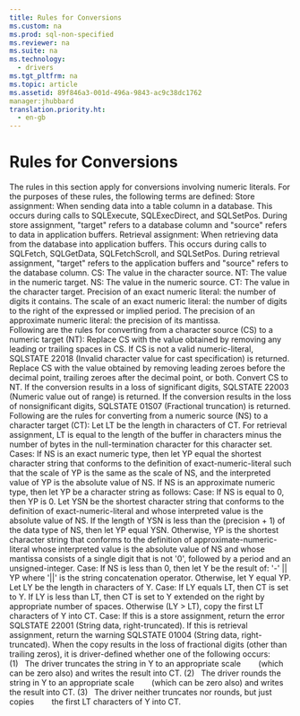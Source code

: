 ```yaml
---
title: Rules for Conversions
ms.custom: na
ms.prod: sql-non-specified
ms.reviewer: na
ms.suite: na
ms.technology: 
  - drivers
ms.tgt_pltfrm: na
ms.topic: article
ms.assetid: 89f846a3-001d-496a-9843-ac9c38dc1762
manager:jhubbard
translation.priority.ht: 
  - en-gb
---
```

# Rules for Conversions
<?xml version="1.0" encoding="utf-8"?>
<developerReferenceWithoutSyntaxDocument xmlns="http://ddue.schemas.microsoft.com/authoring/2003/5" xmlns:xlink="http://www.w3.org/1999/xlink" xmlns:xsi="http://www.w3.org/2001/XMLSchema-instance" xsi:schemaLocation="http://ddue.schemas.microsoft.com/authoring/2003/5 http://dduestorage.blob.core.windows.net/ddueschema/developer.xsd">
  <introduction>
    <para>The rules in this section apply for conversions involving numeric literals. For the purposes of these rules, the following terms are defined:  </para>
    <list class="bullet">
      <listItem>
        <para>
          <legacyItalic>Store assignment:</legacyItalic> When sending data into a table column in a database. This occurs during calls to <legacyBold>SQLExecute</legacyBold>, <legacyBold>SQLExecDirect</legacyBold>, and <legacyBold>SQLSetPos</legacyBold>. During store assignment, "target" refers to a database column and "source" refers to data in application buffers.</para>
      </listItem>
      <listItem>
        <para>
          <legacyItalic>Retrieval assignment:</legacyItalic> When retrieving data from the database into application buffers. This occurs during calls to <legacyBold>SQLFetch</legacyBold>, <legacyBold>SQLGetData</legacyBold>, <legacyBold>SQLFetchScroll</legacyBold>, and <legacyBold>SQLSetPos</legacyBold>. During retrieval assignment, "target" refers to the application buffers and "source" refers to the database column.</para>
      </listItem>
      <listItem>
        <para>
          <legacyItalic>CS:</legacyItalic> The value in the character source.</para>
      </listItem>
      <listItem>
        <para>
          <legacyItalic>NT:</legacyItalic> The value in the numeric target.</para>
      </listItem>
      <listItem>
        <para>
          <legacyItalic>NS:</legacyItalic> The value in the numeric source.</para>
      </listItem>
      <listItem>
        <para>
          <legacyItalic>CT:</legacyItalic> The value in the character target.</para>
      </listItem>
      <listItem>
        <para>Precision of an exact numeric literal: the number of digits it contains.</para>
      </listItem>
      <listItem>
        <para>The scale of an exact numeric literal: the number of digits to the right of the expressed or implied period.</para>
      </listItem>
      <listItem>
        <para>The precision of an approximate numeric literal: the precision of its mantissa.</para>
      </listItem>
    </list>
  </introduction>
  <section>
    <title>Character Source to Numeric Target</title>
    <content>
      <para>Following are the rules for converting from a character source (CS) to a numeric target (NT):  </para>
      <list class="ordered">
        <listItem>
          <para>Replace CS with the value obtained by removing any leading or trailing spaces in CS. If CS is not a valid <legacyItalic>numeric-literal</legacyItalic>, SQLSTATE 22018 (Invalid character value for cast specification) is returned.</para>
        </listItem>
        <listItem>
          <para>Replace CS with the value obtained by removing leading zeroes before the decimal point, trailing zeroes after the decimal point, or both.</para>
        </listItem>
        <listItem>
          <para>Convert CS to NT. If the conversion results in a loss of significant digits, SQLSTATE 22003 (Numeric value out of range) is returned. If the conversion results in the loss of nonsignificant digits, SQLSTATE 01S07 (Fractional truncation) is returned.</para>
        </listItem>
      </list>
    </content>
  </section>
  <section>
    <title>Numeric Source to Character Target</title>
    <content>
      <para>Following are the rules for converting from a numeric source (NS) to a character target (CT):  </para>
      <list class="ordered">
        <listItem>
          <para>Let LT be the length in characters of CT. For retrieval assignment, LT is equal to the length of the buffer in characters minus the number of bytes in the null-termination character for this character set.</para>
        </listItem>
        <listItem>
          <para>Cases: </para>
          <list class="bullet">
            <listItem>
              <para>If NS is an exact numeric type, then let YP equal the shortest character string that conforms to the definition of <legacyItalic>exact-numeric-literal</legacyItalic> such that the scale of YP is the same as the scale of NS, and the interpreted value of YP is the absolute value of NS.</para>
            </listItem>
            <listItem>
              <para>If NS is an approximate numeric type, then let YP be a character string as follows: </para>
              <para>Case:  </para>
              <para>If NS is equal to 0, then YP is 0.  </para>
              <para>Let YSN be the shortest character string that conforms to the definition of exact-<legacyItalic>numeric-literal</legacyItalic> and whose interpreted value is the absolute value of NS. If the length of YSN is less than the (<legacyItalic>precision</legacyItalic> + 1) of the data type of NS, then let YP equal YSN.  </para>
              <para>Otherwise, YP is the shortest character string that conforms to the definition of <legacyItalic>approximate-numeric-literal </legacyItalic>whose interpreted value is the absolute value of NS and whose <legacyItalic>mantissa</legacyItalic> consists of a single <legacyItalic>digit</legacyItalic> that is not '0', followed by a <legacyItalic>period</legacyItalic> and an <legacyItalic>unsigned-integer</legacyItalic>. </para>
            </listItem>
          </list>
        </listItem>
        <listItem>
          <para>Case: </para>
          <list class="bullet">
            <listItem>
              <para>If NS is less than 0, then let Y be the result of: </para>
              <para>'-' || YP  </para>
              <para>where '||' is the string concatenation operator.  </para>
              <para>Otherwise, let Y equal YP. </para>
            </listItem>
          </list>
        </listItem>
        <listItem>
          <para>Let LY be the length in characters of Y.</para>
        </listItem>
        <listItem>
          <para>Case: </para>
          <list class="bullet">
            <listItem>
              <para>If LY equals LT, then CT is set to Y.</para>
            </listItem>
            <listItem>
              <para>If LY is less than LT, then CT is set to Y extended on the right by appropriate number of spaces. </para>
              <para>Otherwise (LY &gt; LT), copy the first LT characters of Y into CT.  </para>
              <para>Case:  </para>
              <para>If this is a store assignment, return the error SQLSTATE 22001 (String data, right-truncated).  </para>
              <para>If this is retrieval assignment, return the warning SQLSTATE 01004 (String data, right-truncated). When the copy results in the loss of fractional digits (other than trailing zeros), it is driver-defined whether one of the following occurs:  </para>
              <para>(1)   The driver truncates the string in Y to an appropriate scale        (which can be zero also) and writes the result into CT. </para>
              <para>(2)   The driver rounds the string in Y to an appropriate scale        (which can be zero also) and writes the result into CT. </para>
              <para>(3)   The driver neither truncates nor rounds, but just copies        the first LT characters of Y into CT. </para>
            </listItem>
          </list>
        </listItem>
      </list>
    </content>
  </section>
  <relatedTopics />
</developerReferenceWithoutSyntaxDocument>